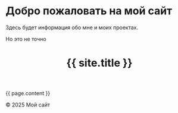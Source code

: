 # Добро пожаловать на мой сайт

Здесь будет информация обо мне и моих проектах.

Но это не точно
<html lang="ru">
<head>
    <meta charset="UTF-8">
    <meta name="viewport" content="width=device-width, initial-scale=1.0">
    <title>{{ page.title }}</title>
    <link rel="stylesheet" href="{{ base_url }}/css/main.css">
</head>
<body>
    <header>
        <h1>{{ site.title }}</h1>
    </header>
    <main>
        {{ page.content }}
    </main>
    <footer>
        <p>© 2025 Мой сайт</p>
    </footer>
</body>
</html>